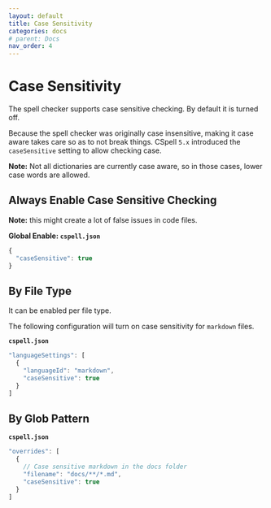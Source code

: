 ```yaml
---
layout: default
title: Case Sensitivity
categories: docs
# parent: Docs
nav_order: 4
---
```


# Case Sensitivity

The spell checker supports case sensitive checking. By default it is turned off.

Because the spell checker was originally case insensitive, making it case aware takes care so as to not break things. CSpell `5.x` introduced the `caseSensitive` setting to allow checking case.

**Note:** Not all dictionaries are currently case aware, so in those cases, lower case words are allowed.

## Always Enable Case Sensitive Checking

**Note:** this might create a lot of false issues in code files.

**Global Enable: `cspell.json`**

```js
{
  "caseSensitive": true
}
```

## By File Type

It can be enabled per file type.

The following configuration will turn on case sensitivity for `markdown` files.

**`cspell.json`**

```js
"languageSettings": [
  {
    "languageId": "markdown",
    "caseSensitive": true
  }
]
```

## By Glob Pattern

**`cspell.json`**

```js
"overrides": [
  {
    // Case sensitive markdown in the docs folder
    "filename": "docs/**/*.md",
    "caseSensitive": true
  }
]
```
